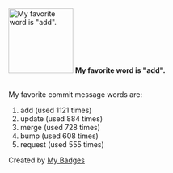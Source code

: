 <img src="https://my-badges.github.io/my-badges/favorite-word.png" alt="My favorite word is &quot;add&quot;." title="My favorite word is &quot;add&quot;." width="128">
<strong>My favorite word is &quot;add&quot;.</strong>
<br><br>

My favorite commit message words are:

1. add (used 1121 times)
2. update (used 884 times)
3. merge (used 728 times)
4. bump (used 608 times)
5. request (used 555 times)


Created by <a href="https://github.com/my-badges/my-badges">My Badges</a>